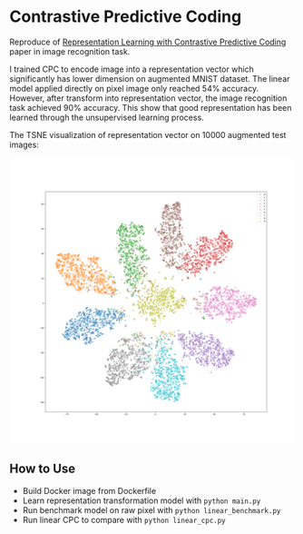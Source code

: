 # Contrastive Predictive Coding

Reproduce of [Representation Learning with Contrastive Predictive Coding](https://arxiv.org/pdf/1807.03748.pdf) paper in image recognition task.

I trained CPC to encode image into a representation vector which significantly has lower dimension on augmented MNIST dataset.
The linear model applied directly on pixel image only reached 54% accuracy.
However, after transform into representation vector, the image recognition task achieved 90% accuracy.
This show that good representation has been learned through the unsupervised learning process.

The TSNE visualization of representation vector on 10000 augmented test images:

<img src="images/tsne_cpc.png" width="700"/>

## How to Use
- Build Docker image from Dockerfile
- Learn representation transformation model with ```python main.py```
- Run benchmark model on raw pixel with ```python linear_benchmark.py```
- Run linear CPC to compare with ```python linear_cpc.py```
